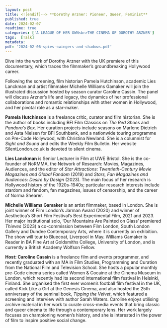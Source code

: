```yaml
---
layout: post
title: <![endif]--> **Dorothy Arzner: Pioneer, Queer, Feminist**
published: true
date: 2024-02-07
readtime: true
categories: ['A LEAGUE OF HER OWN<br>THE CINEMA OF DOROTHY ARZNER']
tags:  [Talk]
metadata: 
pdf: '2024-02-06-spies-swingers-and-shadows.pdf'
---
```

Dive into the work of Dorothy Arzner with the UK premiere of this documentary, which traces the filmmaker’s groundbreaking Hollywood career.

Following the screening, film historian Pamela Hutchinson, academic Lies Lanckman and artist filmmaker Michelle Williams Gamaker will join the illustrated discussion hosted by season curator Caroline Cassin. The panel will discuss Arzner’s life and legacy, the dynamics of her professional collaborations and romantic relationships with other women in Hollywood, and her pivotal role as a star-maker.

**Pamela Hutchinson** is a freelance critic, curator and film historian. She is the author of books including BFI Film Classics on _The Red Shoes_ and _Pandora’s Box_. Her curation projects include seasons on Marlene Dietrich and Asta Nielsen for BFI Southbank, and a nationwide touring programme on Pre-Code Hollywood, with Christina Newland. She is a columnist for _Sight and Sound_ and edits the Weekly Film Bulletin. Her website SilentLondon.co.uk is devoted to silent cinema.

**Lies Lanckman** is Senior Lecturer in Film at UWE Bristol. She is the co-founder of NoRMMA, the Network of Research: Movies, Magazines, Audiences, and the editor of _Star Attractions: Twentieth-Century Movie Magazines and Global Fandom_ (2019) and _Stars, Fan Magazines and Audiences: Desire by Design_ (2023). The main focus of her research is Hollywood history of the 1920s-1940s; particular research interests include stardom and fandom, fan magazines, issues of censorship, and the career of Norma Shearer.

**Michelle Williams Gamaker** is an artist filmmaker, based in London. She is joint winner of Film London’s Jarman Award (2020) and winner of Aesthetica’s Short Film Festival’s Best Experimental Film, 2021 and 2023. Her major institutional solo, ‘Our Mountains Are Painted on Glass’ premiered _Thieves_ (2023) a co-commission between Film London, South London Gallery and Dundee Contemporary Arts, where it is currently on exhibition. The show will tour to Bluecoat, Liverpool in May. Williams Gamaker is Reader in BA Fine Art at Goldsmiths College, University of London, and is currently a British Academy Wolfson Fellow.

**Host: Caroline Cassin** is a freelance film and events programmer, and recently graduated with an MA in Film Studies, Programming and Curation from the National Film and Television School. She hosts a popular monthly pre-Code cinema series called Women & Cocaine at the Cinema Museum in London, which recently had its second international film festival in Helsinki, Finland. She organised the first ever women’s football film festival in the UK, called Kick Like a Girl at the Genesis Cinema, and also hosted the 25th anniversary of the seminal book, _Tipping the Velvet_, which featured a screening and interview with author Sarah Waters. Caroline enjoys utilising archive material in her work to curate cross-media events that bring classic and queer cinema to life through a contemporary lens. Her work largely focuses on championing women’s history, and she is interested in the power of film to inspire positive social change.

<!--stackedit_data:
eyJoaXN0b3J5IjpbLTE3MTU4MTEwMzgsLTE3NjA0MDIzNTZdfQ
==
-->